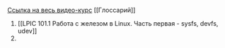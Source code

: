 [Ссылка на весь видео-курс](https://www.youtube.com/watch?v=rKCu-tfL730&list=PLmxB7JSpraiep6kr802UDqiAIU-76nGfc)
[[Глоссарий]]

1. [[LPIC 101.1 Работа с железом в Linux. Часть первая - sysfs, devfs, udev]]
2. 